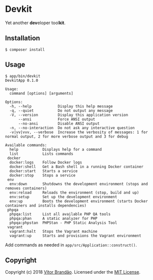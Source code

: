 # Devkit

Yet another **dev**eloper tool**kit**.

## Installation

```
$ composer install
```

## Usage

```
$ app/bin/devkit
DevkitApp 0.1.0

Usage:
  command [options] [arguments]

Options:
  -h, --help            Display this help message
  -q, --quiet           Do not output any message
  -V, --version         Display this application version
      --ansi            Force ANSI output
      --no-ansi         Disable ANSI output
  -n, --no-interaction  Do not ask any interactive question
  -v|vv|vvv, --verbose  Increase the verbosity of messages: 1 for normal output, 2 for more verbose output and 3 for debug

Available commands:
  help           Displays help for a command
  list           Lists commands
 docker
  docker:logs    Follow Docker logs
  docker:shell   Get a Bash shell in a running Docker container
  docker:start   Starts a service
  docker:stop    Stops a service
 env
  env:down       Shutdowns the development environment (stops and removes containers)
  env:reload     Reloads the environment (stop, build and up)
  env:setup      Set up the development environment
  env:up         Boots the development environment (starts Docker containers and installs dependencies)
 phpqa
  phpqa:list     List all available PHP QA tools
  phpqa:phan     A static analyzer for PHP
  phpqa:phpstan  PHPStan - PHP Static Analysis Tool
 vagrant
  vagrant:halt   Stops the Vagrant machine
  vagrant:up     Starts and provisions the Vagrant environment                                                            

```

Add commands as needed in `app/src/Application::construct()`.

## Copyright

Copyright (c) 2018 [Vítor Brandão](https://noiselabs.io). Licensed under the [MIT License](LICENSE).